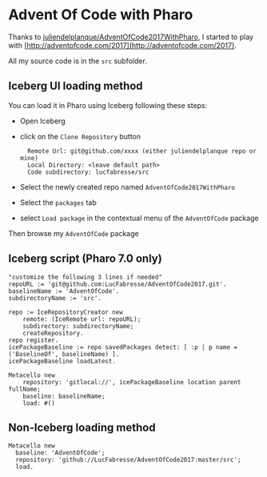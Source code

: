 # Advent Of Code with Pharo

Thanks to [juliendelplanque/AdventOfCode2017WithPharo](https://github.com/juliendelplanque/AdventOfCode2017WithPharo), I started to play with [http://adventofcode.com/2017](http://adventofcode.com/2017).

All my source code is in the `src` subfolder.


## Iceberg UI loading method

You can load it in Pharo using Iceberg following these steps:

- Open Iceberg
- click on the `Clone Repository` button

		Remote Url: git@github.com/xxxx (either juliendelplanque repo or mine)
		Local Directory: <leave default path>
		Code subdirectory: lucfabresse/src
		
- Select the newly created repo named `AdventOfCode2017WithPharo`
- Select the `packages` tab
- select `Load package` in the contextual menu of the `AdventOfCode` package

Then browse my `AdventOfCode` package

## Iceberg script (Pharo 7.0 only)
	
	"customize the following 3 lines if needed"
	repoURL := 'git@github.com:LucFabresse/AdventOfCode2017.git'.
	baselineName := 'AdventOfCode'.
	subdirectoryName := 'src'.
	
	repo := IceRepositoryCreator new 
		remote: (IceRemote url: repoURL);
		subdirectory: subdirectoryName;
		createRepository.
	repo register.
	icePackageBaseline := repo savedPackages detect: [ :p | p name = ('BaselineOf', baselineName) ].
	icePackageBaseline loadLatest.

	Metacello new
		repository: 'gitlocal://', icePackageBaseline location parent fullName;
		baseline: baselineName;
		load: #()	

## Non-Iceberg loading method

	Metacello new
	  baseline: 'AdventOfCode';
	  repository: 'github://LucFabresse/AdventOfCode2017:master/src';
	  load.